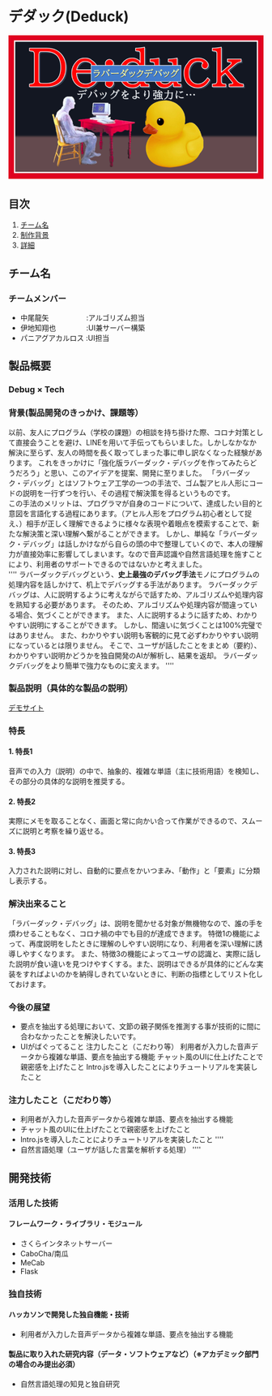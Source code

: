 # デダック(Deduck)

<img src="duck.png">

## 目次
1. [チーム名](#anchor1)
1. [制作背景](#anchor2)
1. [詳細](#anchor3)


## チーム名
### チームメンバー
- 中尾龍矢　　　　　 :アルゴリズム担当
- 伊地知翔也　　　　 :UI兼サーバー構築
- パニアグアカルロス :UI担当

## 製品概要
### Debug × Tech
### 背景(製品開発のきっかけ、課題等）
以前、友人にプログラム（学校の課題）の相談を持ち掛けた際、コロナ対策として直接会うことを避け、LINEを用いて手伝ってもらいました。しかしなかなか解決に至らず、友人の時間を長く取ってしまった事に申し訳なくなった経験があります。
これをきっかけに「強化版ラバーダック・デバッグを作ってみたらどうだろう」と思い、このアイデアを提案、開発に至りました。
「ラバーダック・デバッグ」とはソフトウェア工学の一つの手法で、ゴム製アヒル人形にコードの説明を一行ずつを行い、その過程で解決策を得るというものです。  
この手法のメリットは、プログラマが自身のコードについて、達成したい目的と意図を言語化する過程にあります。（アヒル人形をプログラム初心者として捉え、）相手が正しく理解できるように様々な表現や着眼点を模索することで、新たな解決策と深い理解へ繋がることができます。
しかし、単純な「ラバーダック・デバッグ」は話しかけながら自らの頭の中で整理していくので、本人の理解力が直接効率に影響してしまいます。なので音声認識や自然言語処理を施すことにより、利用者のサポートできるのではないかと考えました。  
''''
ラバーダックデバッグという、**史上最強のデバッグ手法**モノにプログラムの処理内容を話しかけて、机上でデバッグする手法があります。
ラバーダックデバッグは、人に説明するように考えながらで話すため、アルゴリズムや処理内容を熟知する必要があります。
そのため、アルゴリズムや処理内容が間違っている場合、気づくことができます。
また、人に説明するように話すため、わかりやすい説明にすることができます。
しかし、間違いに気づくことは100%完璧ではありません。
また、わかりやすい説明も客観的に見て必ずわかりやすい説明になっているとは限りません。
そこで、ユーザが話したことをまとめ（要約）、わかりやすい説明かどうかを独自開発のAIが解析し、結果を返却。
ラバーダックデバッグをより簡単で強力なものに変えます。
''''
### 製品説明（具体的な製品の説明）
<a href="http://jphacks-2020.app.idichi.tk/#"> デモサイト </a>
### 特長
#### 1. 特長1  
音声での入力（説明）の中で、抽象的、複雑な単語（主に技術用語）を検知し、その部分の具体的な説明を推奨する。
#### 2. 特長2
実際にメモを取ることなく、画面と常に向かい合って作業ができるので、スムーズに説明と考察を繰り返せる。
#### 3. 特長3
入力された説明に対し、自動的に要点をかいつまみ、「動作」と「要素」に分類し表示する。
### 解決出来ること
「ラバーダック・デバッグ」は、説明を聞かせる対象が無機物なので、誰の手を煩わせることもなく、コロナ禍の中でも目的が達成できます。
特徴1の機能によって、再度説明をしたときに理解のしやすい説明になり、利用者を深い理解に誘導しやすくなります。
また、特徴3の機能によってユーザの認識と、実際に話した説明が食い違いを見つけやすくする。また、説明はできるが具体的にどんな実装をすればよいのかを納得しきれていないときに、判断の指標としてリスト化しておけます。
### 今後の展望
- 要点を抽出する処理において、文節の親子関係を推測する事が技術的に間に合わなかったことを解決したいです。
- UIがばぐってること
注力したこと（こだわり等）
利用者が入力した音声データから複雑な単語、要点を抽出する機能
チャット風のUIに仕上げたことで親密感を上げたこと
Intro.jsを導入したことによりチュートリアルを実装したこと

### 注力したこと（こだわり等）
- 利用者が入力した音声データから複雑な単語、要点を抽出する機能
- チャット風のUIに仕上げたことで親密感を上げたこと
- Intro.jsを導入したことによりチュートリアルを実装したこと
''''
- 自然言語処理（ユーザが話した言葉を解析する処理）
''''

## 開発技術
### 活用した技術
#### フレームワーク・ライブラリ・モジュール
- さくらインタネットサーバー
- CaboCha/南瓜
- MeCab
- Flask
### 独自技術
#### ハッカソンで開発した独自機能・技術
- 利用者が入力した音声データから複雑な単語、要点を抽出する機能


#### 製品に取り入れた研究内容（データ・ソフトウェアなど）（※アカデミック部門の場合のみ提出必須）
- 自然言語処理の知見と独自研究
 
